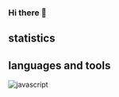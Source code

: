 ### Hi there 👋

## statistics

## languages and tools

![javascript](https://img.shields.io/badge/javascript-orange?style=for-the-badge&logo=javascript)
